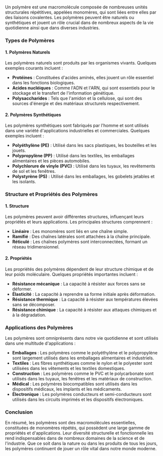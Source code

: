 Un polymère est une macromolécule composée de nombreuses unités structurales répétitives, appelées monomères, qui sont liées entre elles par des liaisons covalentes. Les polymères peuvent être naturels ou synthétiques et jouent un rôle crucial dans de nombreux aspects de la vie quotidienne ainsi que dans diverses industries.

### Types de Polymères

#### 1. Polymères Naturels
Les polymères naturels sont produits par les organismes vivants. Quelques exemples courants incluent :
- **Protéines** : Constituées d'acides aminés, elles jouent un rôle essentiel dans les fonctions biologiques.
- **Acides nucléiques** : Comme l'ADN et l'ARN, qui sont essentiels pour le stockage et le transfert de l'information génétique.
- **Polysaccharides** : Tels que l'amidon et la cellulose, qui sont des sources d'énergie et des matériaux structurels respectivement.

#### 2. Polymères Synthétiques
Les polymères synthétiques sont fabriqués par l'homme et sont utilisés dans une variété d'applications industrielles et commerciales. Quelques exemples incluent :
- **Polyéthylène (PE)** : Utilisé dans les sacs plastiques, les bouteilles et les jouets.
- **Polypropylène (PP)** : Utilisé dans les textiles, les emballages alimentaires et les pièces automobiles.
- **Polychlorure de vinyle (PVC)** : Utilisé dans les tuyaux, les revêtements de sol et les fenêtres.
- **Polystyrène (PS)** : Utilisé dans les emballages, les gobelets jetables et les isolants.

### Structure et Propriétés des Polymères

#### 1. Structure
Les polymères peuvent avoir différentes structures, influençant leurs propriétés et leurs applications. Les principales structures comprennent :
- **Linéaire** : Les monomères sont liés en une chaîne simple.
- **Ramifié** : Des chaînes latérales sont attachées à la chaîne principale.
- **Réticulé** : Les chaînes polymères sont interconnectées, formant un réseau tridimensionnel.

#### 2. Propriétés
Les propriétés des polymères dépendent de leur structure chimique et de leur poids moléculaire. Quelques propriétés importantes incluent :
- **Résistance mécanique** : La capacité à résister aux forces sans se déformer.
- **Élasticité** : La capacité à reprendre sa forme initiale après déformation.
- **Résistance thermique** : La capacité à résister aux températures élevées sans se décomposer.
- **Résistance chimique** : La capacité à résister aux attaques chimiques et à la dégradation.

### Applications des Polymères

Les polymères sont omniprésents dans notre vie quotidienne et sont utilisés dans une multitude d'applications :
- **Emballages** : Les polymères comme le polyéthylène et le polypropylène sont largement utilisés dans les emballages alimentaires et industriels.
- **Textiles** : Les fibres synthétiques comme le nylon et le polyester sont utilisées dans les vêtements et les textiles domestiques.
- **Construction** : Les polymères comme le PVC et le polycarbonate sont utilisés dans les tuyaux, les fenêtres et les matériaux de construction.
- **Médical** : Les polymères biocompatibles sont utilisés dans les dispositifs médicaux, les implants et les médicaments.
- **Électronique** : Les polymères conducteurs et semi-conducteurs sont utilisés dans les circuits imprimés et les dispositifs électroniques.

### Conclusion

En résumé, les polymères sont des macromolécules essentielles, constituées de monomères répétés, qui possèdent une large gamme de propriétés et d'applications. Leur diversité structurelle et fonctionnelle les rend indispensables dans de nombreux domaines de la science et de l'industrie. Que ce soit dans la nature ou dans les produits de tous les jours, les polymères continuent de jouer un rôle vital dans notre monde moderne.